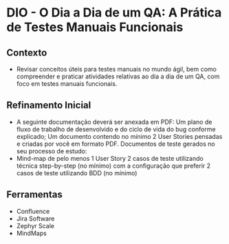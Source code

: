 # DIO - O Dia a Dia de um QA: A Prática de Testes Manuais Funcionais

## Contexto
* Revisar conceitos úteis para testes manuais no mundo ágil, bem como compreender e praticar atividades relativas ao dia a dia de um QA, com foco em testes manuais funcionais.

## Refinamento Inicial
* A seguinte documentação deverá ser anexada em PDF:
    Um plano de fluxo de trabalho de desenvolvido e do ciclo de vida do bug conforme explicado;
    Um documento contendo no mínimo 2 User Stories pensadas e criadas por você em formato PDF.
    Documentos de teste gerados no seu processo de estudo:
* Mind-map de pelo menos 1 User Story
    2 casos de teste utilizando técnica step-by-step (no mínimo) com a configuração que preferir
    2 casos de teste utilizando BDD (no mínimo)

## Ferramentas
* Confluence
* Jira Software
* Zephyr Scale
* MindMaps